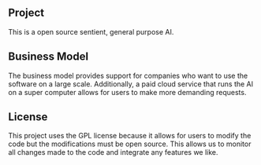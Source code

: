 ## Project

This is a open source sentient, general purpose AI.

## Business Model

The business model provides support for companies who want to use the software on a large scale. Additionally, a paid cloud service that runs the AI on a super computer allows for users to make more demanding requests.

## License

This project uses the GPL license because it allows for users to modify the code but the modifications must be open source. This allows us to monitor all changes made to the code and integrate any features we like.